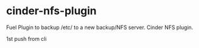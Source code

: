 # cinder-nfs-plugin
Fuel Plugin to backup /etc/ to a new backup/NFS server. Cinder NFS plugin.


1st push from cli
